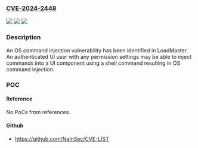 ### [CVE-2024-2448](https://cve.mitre.org/cgi-bin/cvename.cgi?name=CVE-2024-2448)
![](https://img.shields.io/static/v1?label=Product&message=LoadMaster&color=blue)
![](https://img.shields.io/static/v1?label=Version&message=n%2Fa&color=blue)
![](https://img.shields.io/static/v1?label=Vulnerability&message=CWE-78%20Improper%20Neutralization%20of%20Special%20Elements%20used%20in%20an%20OS%20Command%20('OS%20Command%20Injection')&color=brighgreen)

### Description

An OS command injection vulnerability has been identified in LoadMaster.  An authenticated UI user with any permission settings may be able to inject commands into a UI component using a shell command resulting in OS command injection.

### POC

#### Reference
No PoCs from references.

#### Github
- https://github.com/NaInSec/CVE-LIST

